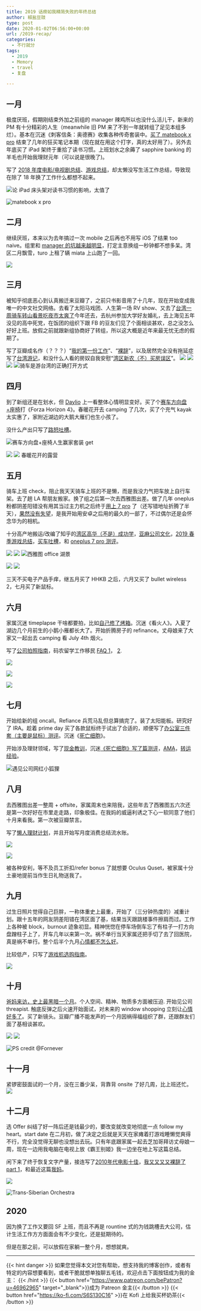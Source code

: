 ```yaml
---
title: 2019 话痨如我精简失败的年终总结
author: 椒盐豆豉
type: post
date: 2020-01-02T06:56:00+00:00
url: /2019-recap/
categories:
  - 不行就分
tags:
  - 2019
  - Memory
  - travel
  - 复盘

---
```

## 一月

极度厌班，假期刚结束外加之前组的 manager 辣鸡所以也没什么活儿干，新来的 PM 有十分精彩的人生（meanwhile 旧 PM 来了不到一年就转组了足见本组多烂）。基本在沉迷《刺客信条：奥德赛》收集各种传奇套装中。[买了 matebook x pro](https://www.douban.com/people/mfcndw/status/2394710438/) 结束了几年的狂买笔记本期（现在就在用这个打字，真的太好用了）。另外去年底买了 iPad 架终于重拾了读书习惯。上班划水之余薅了 sapphire banking 的羊毛也开始我理财元年（可以说是很晚了)。

写了 [2018 年度电影/电视剧总结](https://www.douban.com/note/703569080/)、[游戏总结](../2018-game-recap/)，却太懒没写生活工作总结，导致现在除了 18 年换了工作什么都想不起来。

![论 iPad 床头架对读书习惯的影响，太值了](https://media.douchi.space/douchi/media_attachments/files/110/456/964/794/174/066/original/691b487d6bb89761.png)

![matebook x pro](https://media.douchi.space/douchi/media_attachments/files/110/456/909/887/760/922/original/b429202d6e016df6.png)

## 二月

继续厌班，本来以为去年搞过一次 mobile 之后再也不用写 iOS 了结果 too naive。组里和 [manager 的坑越来越明显](https://www.douban.com/people/mfcndw/status/2461468157/)，打定主意换组一秒钟都不想多呆。湾区二月飘雪，turo 上租了辆 miata 上山跑了一回。

![](https://media.douchi.space/douchi/media_attachments/files/110/456/967/073/634/745/original/16db0345fd4ea05f.png)

## 三月

被知乎彻底恶心到认真搬迁来豆瓣了，之前只书影音用了十几年，现在开始变成我唯一的中文社交网络。去看了太阳马戏团、人生第一场 RV show、又去了[台湾一周骑车转山看景吃夜市太爽了](../taipei-7-days/)今年还去，去杭州参加大学好友婚礼，去上海见五年没见的高中死党，在饭团的组织下跟 FB 的豆友们见了个面相谈甚欢，总之没怎么好好上班。放假之前就跟新组协商好了转组，所以这大概是近年来最无忧无虑的假期了。

写了豆瓣成名作（？？？）“[我的第一份工作](../my-first-job-and-ranting-my-second/)”、“[裸辞](../i-quit-amazon-with-mortgage-and-no-offer/)”，以及居然完全没有拖延症写了[台湾游记](../taipei-7-days/)，和没什么人看的房奴自我安慰“[湾区新农（不）买房误区](../bay-area-newbie-rent-or-own/)”。
![](https://media.douchi.space/douchi/media_attachments/files/110/456/973/032/213/111/original/2840dbee24d79fee.png)
![](https://media.douchi.space/douchi/media_attachments/files/110/456/973/773/602/880/original/97c9cfa668416a98.png)
![](https://media.douchi.space/douchi/media_attachments/files/110/456/907/667/593/552/original/7d2cac8144ff2f81.png)
![骑车是游台湾的正确打开方式](https://media.douchi.space/douchi/media_attachments/files/110/456/908/148/457/670/original/73dfb4ba5bc8c771.png)

## 四月

到了新组还是在划水，但 [Daylio](https://www.douban.com/note/709478242/) 上一看整体心情明显变好。买了个[赛车方向盘+座椅](https://www.douban.com/people/mfcndw/status/2468172930/)打《Forza Horizon 4》。春暖花开去 camping 了几次，买了个充气 kayak 太实惠了，家附近湖边的大鹅大雁们也生小孩了。

没什么产出只写了[路怒吐槽](../mildly-annoying-driver/)。

![赛车方向盘+座椅人生赢家套装 get](https://media.douchi.space/douchi/media_attachments/files/110/456/592/447/816/283/original/01aeb01967763a76.png)

![](https://media.douchi.space/douchi/media_attachments/files/110/456/989/614/789/604/original/6ba6dc6ce2812498.png)
![](https://media.douchi.space/douchi/media_attachments/files/110/456/989/977/450/967/original/c211de836073294e.png)
春暖花开的露营

## 五月

骑车上班 check，阻止我天天骑车上班的不是懒，而是我没力气把车放上自行车架。去了趟 LA 帮朋友搬家。换了组之后第一次去西雅图出差。做了几年 oneplus 粉都阴差阳错没有用其当过主力机之后终于[用上 7 pro](https://www.douban.com/people/mfcndw/status/2506850414/) 了（还写错地址折腾了半天），[果然没有失望](https://www.douban.com/note/720527418/)，是我开始用安卓之后用的最久的一部了，不过偶尔还是会怀念华为的相机。

十分高产地搬运/改编了知乎的[湾区高华（不是）成功学](../bay-area-life-snapshot/)，[亚麻公司文化](https://www.douban.com/note/716857387/)，[2019 春季游戏总结](https://www.douban.com/note/719535110/)，[买车吐槽](../mildly-annoying-driver/)，和 [oneplus 7 pro 测评](https://www.douban.com/note/720527418/)。

![](https://media.douchi.space/douchi/media_attachments/files/110/457/004/543/925/846/original/196795d3c3918ccd.png)
![](https://media.douchi.space/douchi/media_attachments/files/110/457/004/934/338/430/original/c3bc0d3548ee14b4.png)
![西雅图 office 湖景](https://media.douchi.space/douchi/media_attachments/files/110/457/005/361/989/978/original/bfee417dafbcf629.png)

![](https://media.douchi.space/douchi/media_attachments/files/110/456/922/301/463/224/original/68adcad2c22b8ece.png)
![](https://media.douchi.space/douchi/media_attachments/files/110/456/565/988/642/811/original/370a6c7e8809c0a8.png)

三天不买电子产品手痒，继五月买了 HHKB 之后，六月又买了 bullet wireless 2，七月买了新鼠标。

## 六月

家属沉迷 timeplapse 干啥都要拍，比如[自己修了烤箱](https://www.douban.com/people/mfcndw/status/2515077579/)。沉迷《看火人》。入夏了湖边几个月前生的小鹅小雁都长大了。开始折腾房子的 refinance。丈母娘来了大家又一起出去 camping 看 July 4th 烟火。

写了[公司拍照指南](..facebook-visitor-photo-guide/)，码农留学工作移民 [FAQ 1](https://www.douban.com/note/721176493/)， [2](https://www.douban.com/note/722547822/).

![](https://media.douchi.space/douchi/media_attachments/files/110/457/009/298/198/211/original/ca05d929e828e9ad.png)

![](https://media.douchi.space/douchi/media_attachments/files/110/457/016/172/031/246/original/7109dd2182af6e52.png)

![](https://media.douchi.space/douchi/media_attachments/files/110/457/016/599/671/847/original/e279424379406317.png)

## 七月

开始给新的组 oncall。Refiance 兵荒马乱但总算搞完了。装了太阳能板。研究好了 IRA。趁着 prime day 买了各款鼠标终于试出了合适的，顺便写了[办公室三件套（主要是鼠标）测评](../logitech-office-mouse-review/)。沉迷《[死亡细胞](../game-dead-cells/)》。

开始涉及理财领域，写了[现金教训](../logitech-office-mouse-review/)，沉迷[《死亡细胞》写了篇测评](../game-dead-cells/)，[AMA](https://www.douban.com/note/726165135/)，[转运经验](https://www.douban.com/note/727051925/)。

![遇见公司网红小狐狸](https://media.douchi.space/douchi/media_attachments/files/110/457/019/282/016/350/original/311956c9a799cabc.png)

## 八月

去西雅图出差一整周 + offsite，家属周末也来陪我，这些年去了西雅图五六次还是第一次好好在市里走走路，印象极佳。在我妈的威逼利诱之下心一软同意了他们十月来看我。第一次被豆瓣禁言。

写了[懒人理财计划](../personal-finance-for-dummies-in-us/)，并且开始写月度消费总结流水账。

![](https://media.douchi.space/douchi/media_attachments/files/110/457/020/478/014/903/original/93cdfd6e6bf456b5.png)

![](https://media.douchi.space/douchi/media_attachments/files/110/457/030/870/361/243/original/8b02541bc2acf0c3.png)

被各种安利，等不及员工折扣/refer bonus 了就想要 Oculus Quset，被家属十分土豪地提前当作生日礼物送我了。

## 九月

过生日照片觉得自己巨胖，一称体重史上最重，开始了（三分钟热度的）减重计划。跟十五年的网友阴差阳错在湾区面了基，结果当天跟跳楼事件擦肩而过。工作上各种被 block，burnout 迹象初显。精神恍惚在停车场倒车忘了有柱子一打方向盘蹭柱子上了，开车几年以来第一次。祸不单行当天家属还把手切了去了回医院，真是祸不单行。整个后半个九月[心情都不怎么好](https://www.douban.com/people/mfcndw/status/2639616780/)。

比较低产，只写了[游戏机选购指南](https://www.douban.com/note/735373572/)。

![](https://media.douchi.space/douchi/media_attachments/files/110/457/031/342/084/396/original/df78eb218b910078.png)

## 十月

[爸妈来访，史上最黑暗一个月](https://www.douban.com/doulist/120720601/)。个人空间、精神、物质多方面被压迫. 开始见公司 threapist. 触底反弹之后火速开始面试，对未来的 window shopping 立刻让[心情好多了](https://www.douban.com/people/mfcndw/status/2682273522/)。买了新镜头。豆瓣广播不能发声的一个月因祸得福组织了群，还跟群友们面了基相谈甚欢。

![](https://media.douchi.space/douchi/media_attachments/files/110/456/982/765/105/134/original/7236a415a15cbd68.png)
![](https://media.douchi.space/douchi/media_attachments/files/110/457/033/509/714/578/original/239d729390e8297e.png)

![PS credit @Fornever](https://media.douchi.space/douchi/media_attachments/files/110/456/983/284/649/413/original/2df51f6ab0c51a94.png)

## 十一月

紧锣密鼓面试的一个月，没在三番少呆，背靠背 onsite 了好几周，比上班还忙。
![](https://media.douchi.space/douchi/media_attachments/files/110/457/036/091/947/633/original/52ebfaf89d8bfe65.png)

## 十二月

选 Offer 纠结了好一阵后还是钱最少的，要改变就改变地彻底一点 follow my heart。start date 在二月初，做了决定之后就是天天在家瘫着打游戏睡懒觉爽得不行，完全没觉得无聊也没想出去玩。只有年底跟家属一起去芝加哥拜访丈母娘一周，现在一边用我电脑在电视上放《霸王别姬》我一边坐在地上写这篇总结。

闲下来了终于恢复文字产量，接连写了[2010年代电影十佳](https://www.douban.com/note/744728062)，[我又又又又裸辞了 part 1](../why-i-quit-facebook-part-i-personal-experience/)，和最近这篇[我妈](../me-partner-arguing-with-my-mom/)。

![](https://media.douchi.space/douchi/media_attachments/files/110/456/921/649/690/018/original/bfbad074610800f8.png)

![Trans-Siberian Orchestra](https://media.douchi.space/douchi/media_attachments/files/110/457/044/373/144/574/original/67e629406489f5f6.png)

## 2020

因为换了工作又要回 SF 上班，而且不再是 rountine 式的为钱跳槽去大公司，估计生活工作方方面面会有不少变化，还是挺期待的。

但是在那之前，可以放假在家躺一整个月，想想就爽。

---
{{< hint danger >}}
如果您觉得本文对您有帮助，想支持我的博客创作，或者有特定的内容想要看到，或者干脆就想单独聊五毛钱，欢迎点击下面按钮成为我的金主：
{{< /hint >}}
{{< button href="https://www.patreon.com/bePatron?u=46962965" target="_blank">}}成为 Patreon 金主{{< /button >}}
{{< button href="https://ko-fi.com/S6S130C16" >}}在 Kofi 上给我买杯奶茶{{< /button >}}